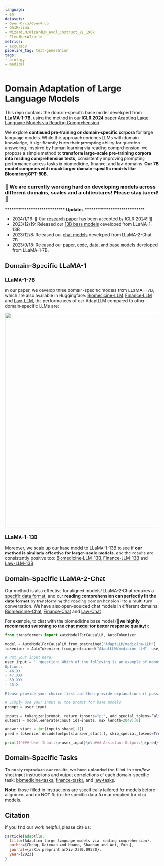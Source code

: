```yaml
---
language:
- en
datasets:
- Open-Orca/OpenOrca
- GAIR/lima
- WizardLM/WizardLM_evol_instruct_V2_196k
- EleutherAI/pile
metrics:
- accuracy
pipeline_tag: text-generation
tags:
- biology
- medical
---
```


# Domain Adaptation of Large Language Models
This repo contains the domain-specific base model developed from **LLaMA-1-7B**, using the method in our **ICLR 2024** paper [Adapting Large Language Models via Reading Comprehension](https://huggingface.co/papers/2309.09530).

We explore **continued pre-training on domain-specific corpora** for large language models. While this approach enriches LLMs with domain knowledge, it significantly hurts their prompting ability for question answering. Inspired by human learning via reading comprehension, we propose a simple method to **transform large-scale pre-training corpora into reading comprehension texts**, consistently improving prompting performance across tasks in biomedicine, finance, and law domains. **Our 7B model competes with much larger domain-specific models like BloombergGPT-50B**. 

### 🤗 We are currently working hard on developing models across different domains, scales and architectures! Please stay tuned! 🤗

**************************** **Updates** ****************************
* 2024/1/16: 🎉 Our [research paper](https://huggingface.co/papers/2309.09530) has been accepted by ICLR 2024!!!🎉
* 2023/12/19: Released our [13B base models](https://huggingface.co/AdaptLLM/law-LLM-13B) developed from LLaMA-1-13B.
* 2023/12/8: Released our [chat models](https://huggingface.co/AdaptLLM/law-chat) developed from LLaMA-2-Chat-7B.
* 2023/9/18: Released our [paper](https://huggingface.co/papers/2309.09530), [code](https://github.com/microsoft/LMOps), [data](https://huggingface.co/datasets/AdaptLLM/law-tasks), and [base models](https://huggingface.co/AdaptLLM/law-LLM) developed from LLaMA-1-7B.


## Domain-Specific LLaMA-1
### LLaMA-1-7B
In our paper, we develop three domain-specific models from LLaMA-1-7B, which are also available in Huggingface: [Biomedicine-LLM](https://huggingface.co/AdaptLLM/medicine-LLM), [Finance-LLM](https://huggingface.co/AdaptLLM/finance-LLM) and [Law-LLM](https://huggingface.co/AdaptLLM/law-LLM), the performances of our AdaptLLM compared to other domain-specific LLMs are:

<p align='center'>
    <img src="https://cdn-uploads.huggingface.co/production/uploads/650801ced5578ef7e20b33d4/6efPwitFgy-pLTzvccdcP.png" width="700">
</p>

### LLaMA-1-13B
Moreover, we scale up our base model to LLaMA-1-13B to see if **our method is similarly effective for larger-scale models**, and the results are consistently positive too: [Biomedicine-LLM-13B](https://huggingface.co/AdaptLLM/medicine-LLM-13B), [Finance-LLM-13B](https://huggingface.co/AdaptLLM/finance-LLM-13B) and [Law-LLM-13B](https://huggingface.co/AdaptLLM/law-LLM-13B).

## Domain-Specific LLaMA-2-Chat
Our method is also effective for aligned models! LLaMA-2-Chat requires a [specific data format](https://huggingface.co/blog/llama2#how-to-prompt-llama-2), and our **reading comprehension can perfectly fit the data format** by transforming the reading comprehension into a multi-turn conversation. We have also open-sourced chat models in different domains: [Biomedicine-Chat](https://huggingface.co/AdaptLLM/medicine-chat), [Finance-Chat](https://huggingface.co/AdaptLLM/finance-chat) and [Law-Chat](https://huggingface.co/AdaptLLM/law-chat)

For example, to chat with the biomedicine base model (**🤗we highly recommend switching to the [chat model](https://huggingface.co/AdaptLLM/medicine-chat) for better response quality!**):
```python
from transformers import AutoModelForCausalLM, AutoTokenizer

model = AutoModelForCausalLM.from_pretrained("AdaptLLM/medicine-LLM")
tokenizer = AutoTokenizer.from_pretrained("AdaptLLM/medicine-LLM", use_fast=False)

# Put your input here:
user_input = '''Question: Which of the following is an example of monosomy?
Options:
- 46,XX
- 47,XXX
- 69,XYY
- 45,X

Please provide your choice first and then provide explanations if possible.'''

# Simply use your input as the prompt for base models
prompt = user_input

inputs = tokenizer(prompt, return_tensors="pt", add_special_tokens=False).input_ids.to(model.device)
outputs = model.generate(input_ids=inputs, max_length=2048)[0]

answer_start = int(inputs.shape[-1])
pred = tokenizer.decode(outputs[answer_start:], skip_special_tokens=True)

print(f'### User Input:\n{user_input}\n\n### Assistant Output:\n{pred}')
```

## Domain-Specific Tasks
To easily reproduce our results, we have uploaded the filled-in zero/few-shot input instructions and output completions of each domain-specific task: [biomedicine-tasks](https://huggingface.co/datasets/AdaptLLM/medicine-tasks), [finance-tasks](https://huggingface.co/datasets/AdaptLLM/finance-tasks), and [law-tasks](https://huggingface.co/datasets/AdaptLLM/law-tasks).

**Note:** those filled-in instructions are specifically tailored for models before alignment and do NOT fit for the specific data format required for chat models.

## Citation
If you find our work helpful, please cite us:
```bibtex
@article{adaptllm,
  title={Adapting large language models via reading comprehension},
  author={Cheng, Daixuan and Huang, Shaohan and Wei, Furu},
  journal={arXiv preprint arXiv:2309.09530},
  year={2023}
}
```